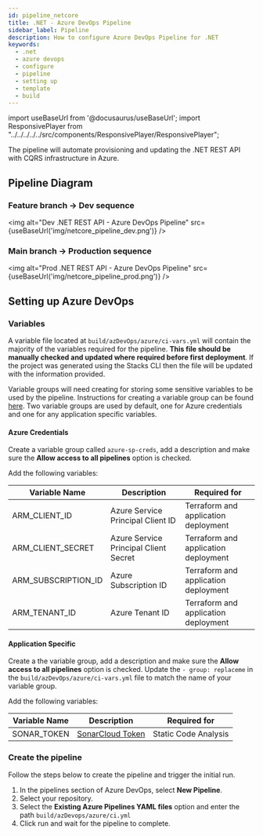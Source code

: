 ```yaml
---
id: pipeline_netcore
title: .NET - Azure DevOps Pipeline
sidebar_label: Pipeline
description: How to configure Azure DevOps Pipeline for .NET
keywords:
  - .net
  - azure devops
  - configure
  - pipeline
  - setting up
  - template
  - build
---
```


import useBaseUrl from '@docusaurus/useBaseUrl';
import ResponsivePlayer  from "../../../../../src/components/ResponsivePlayer/ResponsivePlayer";

The pipeline will automate provisioning and updating the .NET REST API with CQRS infrastructure in Azure.

<ResponsivePlayer url='https://www.youtube.com/watch?v=G8FW-djEDDY' />

## Pipeline Diagram

### Feature branch -> Dev sequence

<img alt="Dev .NET REST API - Azure DevOps Pipeline" src={useBaseUrl('img/netcore_pipeline_dev.png')} />

### Main branch -> Production sequence

<img alt="Prod .NET REST API - Azure DevOps Pipeline" src={useBaseUrl('img/netcore_pipeline_prod.png')} />

## Setting up Azure DevOps

### Variables

A variable file located at `build/azDevOps/azure/ci-vars.yml` will contain the majority of the variables required for the pipeline. **This file should be manually checked and updated where required before first deployment**. If the project was generated using the Stacks CLI then the file will be updated with the information provided.

Variable groups will need creating for storing some sensitive variables to be used by the pipeline. Instructions for creating a variable group can be found [here](https://docs.microsoft.com/en-us/azure/devops/pipelines/library/variable-groups?view=azure-devops&tabs=classic#create-a-variable-group). Two variable groups are used by default, one for Azure credentials and one for any application specific variables.

#### Azure Credentials

Create a variable group called `azure-sp-creds`, add a description and make sure the **Allow access to all pipelines** option is checked.

Add the following variables:

| Variable Name       | Description                           | Required for                         |
| ------------------- | ------------------------------------- | ------------------------------------ |
| ARM_CLIENT_ID       | Azure Service Principal Client ID     | Terraform and application deployment |
| ARM_CLIENT_SECRET   | Azure Service Principal Client Secret | Terraform and application deployment |
| ARM_SUBSCRIPTION_ID | Azure Subscription ID                 | Terraform and application deployment |
| ARM_TENANT_ID       | Azure Tenant ID                       | Terraform and application deployment |

#### Application Specific

Create a the variable group, add a description and make sure the **Allow access to all pipelines** option is checked. Update the `- group: replaceme` in the `build/azDevOps/azure/ci-vars.yml` file to match the name of your variable group.

Add the following variables:

| Variable Name | Description                                | Required for         |
| ------------- | ------------------------------------------ | -------------------- |
| SONAR_TOKEN   | [SonarCloud Token](https://sonarcloud.io/) | Static Code Analysis |

### Create the pipeline

Follow the steps below to create the pipeline and trigger the initial run.

1. In the pipelines section of Azure DevOps, select **New Pipeline**.
2. Select your repository.
3. Select the **Existing Azure Pipelines YAML files** option and enter the path `build/azDevops/azure/ci.yml`
4. Click run and wait for the pipeline to complete.
